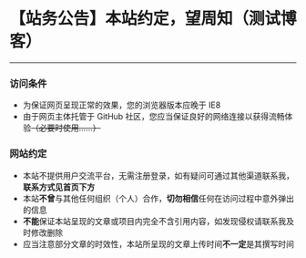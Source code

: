 # 【站务公告】本站约定，望周知（测试博客）

---

### 访问条件

- 为保证网页呈现正常的效果，您的浏览器版本应晚于 IE8
- 由于网页主体托管于 GitHub 社区，您应当保证良好的网络连接以获得流畅体验~~（必要时使用......）~~

### 网站约定

- 本站不提供用户交流平台，无需注册登录，如有疑问可通过其他渠道联系我，**联系方式见首页下方**
- 本站**不曾**与其他任何组织（个人）合作，**切勿相信**任何在访问过程中意外弹出的信息
- **不能**保证本站呈现的文章或项目内完全不含引用内容，如发现侵权请联系我及时修改删除
- 应当注意部分文章的时效性，本站所呈现的文章上传时间**不一定**是其撰写时间
